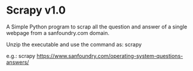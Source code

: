 # Scrapy v1.0
A Simple Python program to scrap all the question and answer of a single webpage from a sanfoundry.com domain.

Unzip the executable and use the command as:
scrapy <url>
  
e.g.: scrapy https://www.sanfoundry.com/operating-system-questions-answers/
